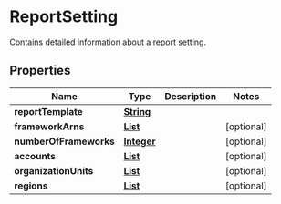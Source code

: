 

# ReportSetting

Contains detailed information about a report setting.

## Properties

| Name | Type | Description | Notes |
|------------ | ------------- | ------------- | -------------|
|**reportTemplate** | [**String**](String.md) |  |  |
|**frameworkArns** | [**List**](List.md) |  |  [optional] |
|**numberOfFrameworks** | [**Integer**](Integer.md) |  |  [optional] |
|**accounts** | [**List**](List.md) |  |  [optional] |
|**organizationUnits** | [**List**](List.md) |  |  [optional] |
|**regions** | [**List**](List.md) |  |  [optional] |



